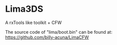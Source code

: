 # Lima3DS
A rxTools like toolkit + CFW

The source code of "lima/boot.bin" can be found at: https://github.com/billy-acuna/LimaCFW
